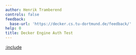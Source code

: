 ```yaml
---
author: Henrik Tramberend
controls: false
feedback:
  base-url: 'https://decker.cs.tu-dortmund.de/feedback/'
help: 0
title: Decker Engine Auth Test
---
```


[:include](./engine-content.md)
